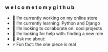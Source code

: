 ### w e l c o m e   t o   m y   g i t h u b

- 🔭 I’m currently working on my online store
- 🌱 I’m currently learning: Python and Django
- 👯 I’m looking to collaborate on: cool projects
- 🤔 I’m looking for help with: finding a new role
- 💬 Ask me about: 
- ⚡ Fun fact: the one piece is real

<!--
**zoan/zoan** is a ✨ _special_ ✨ repository because its `README.md` (this file) appears on your GitHub profile.

Here are some ideas to get you started:

- 🔭 I’m currently working on ...
- 🌱 I’m currently learning ...
- 👯 I’m looking to collaborate on ...
- 🤔 I’m looking for help with ...
- 💬 Ask me about ...
- 📫 How to reach me: ...
- 😄 Pronouns: ...
- ⚡ Fun fact: ...
-->
